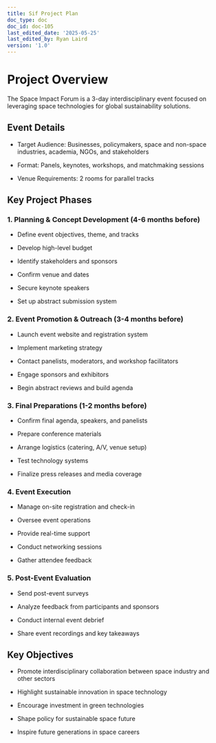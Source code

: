```yaml
---
title: Sif Project Plan
doc_type: doc
doc_id: doc-105
last_edited_date: '2025-05-25'
last_edited_by: Ryan Laird
version: '1.0'
---
```


# Project Overview

The Space Impact Forum is a 3-day interdisciplinary event focused on leveraging space technologies for global sustainability solutions.

## Event Details

- Target Audience: Businesses, policymakers, space and non-space industries, academia, NGOs, and stakeholders

- Format: Panels, keynotes, workshops, and matchmaking sessions

- Venue Requirements: 2 rooms for parallel tracks

## Key Project Phases

### 1. Planning & Concept Development (4-6 months before)

- Define event objectives, theme, and tracks

- Develop high-level budget

- Identify stakeholders and sponsors

- Confirm venue and dates

- Secure keynote speakers

- Set up abstract submission system

### 2. Event Promotion & Outreach (3-4 months before)

- Launch event website and registration system

- Implement marketing strategy

- Contact panelists, moderators, and workshop facilitators

- Engage sponsors and exhibitors

- Begin abstract reviews and build agenda

### 3. Final Preparations (1-2 months before)

- Confirm final agenda, speakers, and panelists

- Prepare conference materials

- Arrange logistics (catering, A/V, venue setup)

- Test technology systems

- Finalize press releases and media coverage

### 4. Event Execution

- Manage on-site registration and check-in

- Oversee event operations

- Provide real-time support

- Conduct networking sessions

- Gather attendee feedback

### 5. Post-Event Evaluation

- Send post-event surveys

- Analyze feedback from participants and sponsors

- Conduct internal event debrief

- Share event recordings and key takeaways

## Key Objectives

- Promote interdisciplinary collaboration between space industry and other sectors

- Highlight sustainable innovation in space technology

- Encourage investment in green technologies

- Shape policy for sustainable space future

- Inspire future generations in space careers
